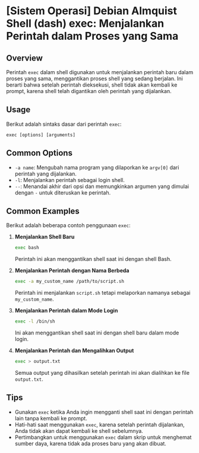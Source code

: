 # [Sistem Operasi] Debian Almquist Shell (dash) exec: Menjalankan Perintah dalam Proses yang Sama

## Overview
Perintah `exec` dalam shell digunakan untuk menjalankan perintah baru dalam proses yang sama, menggantikan proses shell yang sedang berjalan. Ini berarti bahwa setelah perintah dieksekusi, shell tidak akan kembali ke prompt, karena shell telah digantikan oleh perintah yang dijalankan.

## Usage
Berikut adalah sintaks dasar dari perintah `exec`:

```
exec [options] [arguments]
```

## Common Options
- `-a name`: Mengubah nama program yang dilaporkan ke `argv[0]` dari perintah yang dijalankan.
- `-l`: Menjalankan perintah sebagai login shell.
- `--`: Menandai akhir dari opsi dan memungkinkan argumen yang dimulai dengan `-` untuk diteruskan ke perintah.

## Common Examples
Berikut adalah beberapa contoh penggunaan `exec`:

1. **Menjalankan Shell Baru**
   ```sh
   exec bash
   ```
   Perintah ini akan menggantikan shell saat ini dengan shell Bash.

2. **Menjalankan Perintah dengan Nama Berbeda**
   ```sh
   exec -a my_custom_name /path/to/script.sh
   ```
   Perintah ini menjalankan `script.sh` tetapi melaporkan namanya sebagai `my_custom_name`.

3. **Menjalankan Perintah dalam Mode Login**
   ```sh
   exec -l /bin/sh
   ```
   Ini akan menggantikan shell saat ini dengan shell baru dalam mode login.

4. **Menjalankan Perintah dan Mengalihkan Output**
   ```sh
   exec > output.txt
   ```
   Semua output yang dihasilkan setelah perintah ini akan dialihkan ke file `output.txt`.

## Tips
- Gunakan `exec` ketika Anda ingin mengganti shell saat ini dengan perintah lain tanpa kembali ke prompt.
- Hati-hati saat menggunakan `exec`, karena setelah perintah dijalankan, Anda tidak akan dapat kembali ke shell sebelumnya.
- Pertimbangkan untuk menggunakan `exec` dalam skrip untuk menghemat sumber daya, karena tidak ada proses baru yang akan dibuat.